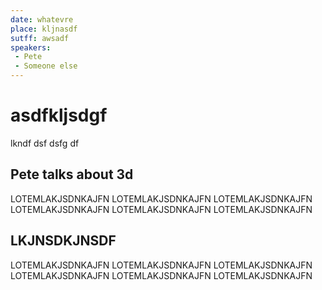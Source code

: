 ```yaml
---
date: whatevre
place: kljnasdf
sutff: awsadf
speakers:
 - Pete
 - Someone else
---
```


# asdfkljsdgf

lkndf
dsf
dsfg
df


## Pete talks about 3d

LOTEMLAKJSDNKAJFN LOTEMLAKJSDNKAJFN LOTEMLAKJSDNKAJFN LOTEMLAKJSDNKAJFN LOTEMLAKJSDNKAJFN LOTEMLAKJSDNKAJFN 


## LKJNSDKJNSDF

LOTEMLAKJSDNKAJFN LOTEMLAKJSDNKAJFN LOTEMLAKJSDNKAJFN LOTEMLAKJSDNKAJFN LOTEMLAKJSDNKAJFN LOTEMLAKJSDNKAJFN 
